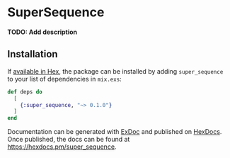 # SuperSequence

**TODO: Add description**

## Installation

If [available in Hex](https://hex.pm/docs/publish), the package can be installed
by adding `super_sequence` to your list of dependencies in `mix.exs`:

```elixir
def deps do
  [
    {:super_sequence, "~> 0.1.0"}
  ]
end
```

Documentation can be generated with [ExDoc](https://github.com/elixir-lang/ex_doc)
and published on [HexDocs](https://hexdocs.pm). Once published, the docs can
be found at <https://hexdocs.pm/super_sequence>.

